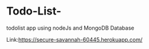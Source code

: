 # Todo-List-
todolist app using nodeJs and MongoDB Database

Link:https://secure-savannah-60445.herokuapp.com/
